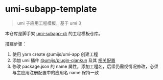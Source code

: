# umi-subapp-template

> umi 子应用工程模板，基于 umi 3

本仓库是脚手架 [umi-subapp-cli](https://github.com/blueju/umi-subapp-cli) 的工程模板仓库。

搭建步骤：
1. 使用 yarn create @umijs/umi-app 创建工程
2. 添加 umi 插件 [@umijs/plugin-qiankun](https://umijs.org/zh-CN/plugins/plugin-qiankun) 及其 [相关配置](https://umijs.org/zh-CN/plugins/plugin-qiankun#第一步：插件注册（configjs）)
3. 修改 package.json 的 name 属性，添加工程名，后续仍需视情况修改，必须与主应用注册配置中的应用名 name 保持一致
